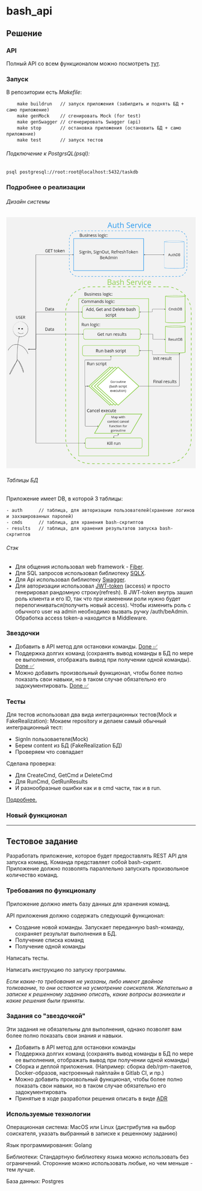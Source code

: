 # bash_api

## Решение

### API

Полный API со всем функционалом можно посмотреть [тут](docs/swagger.yaml).

### Запуск

В репозитории есть *Makefile*:
```
    make buildrun   // запуск приложения (забилдить и поднять БД + само приложение)
    make genMock    // сгенировать Mock (for test)
    make genSwagger // сгенерировать Swagger (api)
    make stop       // остановка приложения (остановить БД + само приложение)
    make test       // запуск тестов
```

###### Подключение к PostgrsQL(psql):
```
psql postgresql://root:root@localhost:5432/taskdb
```

### Подробнее о реализации

###### Дизайн системы
[<img src="./docs/pic/design.jpg" width="600" />](./docs/pic/design.jpg)

###### Таблицы БД
Приложение имеет DB, в которой 3 таблицы:
```
- auth      // таблица, для авторизации пользователей(хранение логинов и захэшированных паролей)
- cmds      // таблица, для хранения bash-скртиптов
- results   // таблица, для хранения результатов запуска bash-скртиптов
```

###### Стэк
- Для общения использовал web framework - [Fiber](https://github.com/gofiber/fiber).
- Для SQL запросов использовал библиотеку [SQLX](https://github.com/jmoiron/sqlx).
- Для Api использовал библиотеку [Swagger](https://github.com/swaggo/swag).
- Для авторизации использовал [JWT-token](https://github.com/dgrijalva/jwt-go) (access) и просто генерировал рандомную строку(refresh).
  В JWT-token внутрь зашил роль клиента и его ID, так что при изменении роли нужно будет перелогиниваться(получить новый access).
  Чтобы изменить роль с обычного user на admin необходимо вызвать ручку /auth/beAdmin. Обработка access token-a находится в Middleware.

### Звездочки

- Добавить в API метод для остановки команды. [Done ✅](./docs/adr/adr1.md)
- Поддержка долгих команд (сохранять вывод команды в БД по мере ее выполнения, отображать вывод при получении одной команды). [Done ✅](./docs/adr/adr2.md)
- Можно добавить произвольный функционал, чтобы более полно показать свои навыки, но в таком случае обязательно его задокументировать. [Done ✅](#новый-функционал)

### Тесты

Для тестов использовал два вида интеграционных тестов(Mock и FakeRealization):
Мокаем repository и делаем самый обычный интегpационный тест:
- SignIn пользоваетеля(Mock)
- Берем content из БД (FakeRealization БД)
- Проверяем что совпадает

Сделана проверка:
- Для CreateCmd, GetCmd и  DeleteCmd
- Для RunCmd, GetRunResults
- И разнообразные ошибки как и в cmd части, так и в run.

[Подробнее.](./test/test_test.go)

### Новый функционал

_________________________________________________

## Тестовое задание

Разработать приложение, которое будет предоставлять REST API для запуска команд.
Команда представляет собой bash-скрипт.
Приложение должно позволять параллельно запускать произвольное количество команд.

### Требования по функционалу

Приложение должно иметь базу данных для хранения команд.

API приложения должно содержать следующий функционал:

- Создание новой команды. Запускает переданную bash-команду, сохраняет результат выполнения в БД.
- Получение списка команд
- Получение одной команды

Написать тесты.

Написать инструкцию по запуску программы.

*Если какие-то требования не указаны, либо имеют двойное толкование, то они остаются на усмотрение соискателя.
Желательно в записке к решенному заданию описать, какие вопросы возникали и какие решения были приняты.*

### Задания со "звездочкой"

Эти задания не обязательны для выполнения, однако позволят вам более полно показать свои знания и навыки.

- Добавить в API метод для остановки команды
- Поддержка долгих команд (сохранять вывод команды в БД по мере ее выполнения, отображать вывод при получении одной команды)
- Сборка и деплой приложения. (Например: сборка deb/rpm-пакетов, Docker-образов, настроенный пайплайн в Gitlab CI, и пр.)
- Можно добавить произвольный функционал, чтобы более полно показать свои навыки, но в таком случае обязательно его задокументировать
- Принятые в ходе разработки решения описать в виде [ADR](https://cognitect.com/blog/2011/11/15/documenting-architecture-decisions)

### Используемые технологии

Операционная система: MacOS или Linux (дистрибутив на выбор соискателя, указать выбранный в записке к решенному заданию)

Язык программирования: Golang

Библиотеки: Стандартную библиотеку языка можно использовать без ограничений. Сторонние можно использовать любые, но чем меньше - тем лучше.

База данных: Postgres
